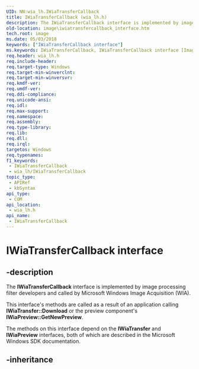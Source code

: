 ```yaml
---
UID: NN:wia_lh.IWiaTransferCallback
title: IWiaTransferCallback (wia_lh.h)
description: The IWiaTransferCallback interface is implemented by image processing filter developers and called by Microsoft Windows Image Acquisition (WIA).
old-location: image\iwiatransfercallback_interface.htm
tech.root: image
ms.date: 05/03/2018
keywords: ["IWiaTransferCallback interface"]
ms.keywords: IWiaTransferCallback, IWiaTransferCallback interface [Imaging Devices], IWiaTransferCallback interface [Imaging Devices],described, IWiaTransfercallback_ae8874d9-135f-4627-bbec-51cebd6c3d69.xml, image.iwiatransfercallback_interface, wia_lh/IWiaTransferCallback
req.header: wia_lh.h
req.include-header: 
req.target-type: Windows
req.target-min-winverclnt: 
req.target-min-winversvr: 
req.kmdf-ver: 
req.umdf-ver: 
req.ddi-compliance: 
req.unicode-ansi: 
req.idl: 
req.max-support: 
req.namespace: 
req.assembly: 
req.type-library: 
req.lib: 
req.dll: 
req.irql: 
targetos: Windows
req.typenames: 
f1_keywords:
 - IWiaTransferCallback
 - wia_lh/IWiaTransferCallback
topic_type:
 - APIRef
 - kbSyntax
api_type:
 - COM
api_location:
 - wia_lh.h
api_name:
 - IWiaTransferCallback
---
```


# IWiaTransferCallback interface


## -description

The **IWiaTransferCallback** interface is implemented by image processing filter developers and called by Microsoft Windows Image Acquisition (WIA).

This interface's methods are called as a result of an application calling **IWiaTransfer::Download** or the preview component's **IWiaPreview::GetNewPreview**.

The methods on this interface depend on the **IWiaTransfer** and **IWiaPreview** interfaces, both of which are described in the Microsoft Windows SDK documentation.

## -inheritance

